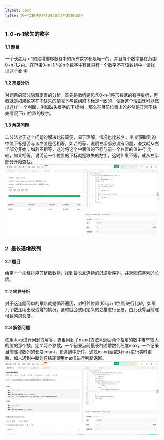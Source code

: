 ```yaml
---
layout: post
title: 第一次算法总结(2020年6月20日课时)
---
```


### 1. 0~n-1缺失的数字
#### 1.1 题目
  一个长度为n-1的递增排序数组中的所有数字都是唯一的，并且每个数字都在范围0~n-1之内。在范围0~n-1内的n个数字中有且只有一个数字不在该数组中，请找出这个数
字。
#### 1.2 简要分析
  对题目的部分隐藏要素的分析。首先是数组是包含0~n-1整形数据的有序数组，再者就是如果数字在不缺失的情况下与数组的下标是一致的，依据这个理由就可以做出这样
一个判断，例如缺失数字的下标为i，那么在目前位置上的必然是正常不缺失情况下i+1位置的数字。
#### 1.3 解答问题
  二分法对于这个问题的解决比较简便，易于理解，情况也比较少：
  判断获取到的中值下标是否与该中值是否相等，如若相等，说明左半部分没有问题，查找就从右半部分开始；如若不相等，这时将这个中间值的下标与前一个位置的值进行
比较，如果相等，说明前一个位置的下标就是缺失的数字，这时如果不等，就从左半部分开始查找。
![1. 0~n-1缺失的数字](/images/缺失的数字.JPG "缺失的数字代码截图")

### 2. 最长递增数列
#### 2.1 题目
  给定一个未经排序的整数数组，找到最长且连续的的递增序列，并返回该序列的长度。
#### 2.2 简要分析
  对于这道题简单的思路就是循环遍历，对相邻位置(即i与i+1位置)进行比较，如果几个数连续出现递增的情况，这时就会使用定义的变量进行记录，由此获得当前递增数列的长度。
#### 2.3 解答问题
  使用Java进行问题的解答，这里用到了max()方法可返回两个指定的数中带有较大的值的那个数，定义两个参数，一个记录当前最长的递增数列长度max，一个记录当前递增数列的长度count，在遇到中断时，通过max()函数对max进行实时更新，如未遇到中断则在结尾使用max()进行判断返回。
![2. 最长递增数列](/images/最长递增数列.JPG "最长递增序列")
